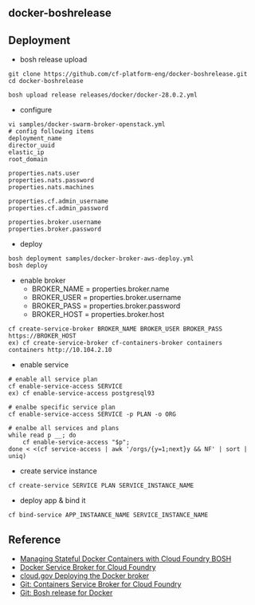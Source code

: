 ## docker-boshrelease

## Deployment
- bosh release upload
```
git clone https://github.com/cf-platform-eng/docker-boshrelease.git
cd docker-boshrelease

bosh upload release releases/docker/docker-28.0.2.yml
```
- configure
```
vi samples/docker-swarm-broker-openstack.yml
# config following items
deployment_name
director_uuid
elastic_ip
root_domain

properties.nats.user
properties.nats.password
properties.nats.machines

properties.cf.admin_username
properties.cf.admin_password

properties.broker.username
properties.broker.password
```
- deploy
```
bosh deployment samples/docker-broker-aws-deploy.yml
bosh deploy
```
- enable broker
  - BROKER_NAME = properties.broker.name
  - BROKER_USER = properties.broker.username
  - BROKER_PASS = properties.broker.password
  - BROKER_HOST = properties.broker.host
```
cf create-service-broker BROKER_NAME BROKER_USER BROKER_PASS https://BROKER_HOST
ex) cf create-service-broker cf-containers-broker containers containers http://10.104.2.10
```
- enable service
```
# enable all service plan
cf enable-service-access SERVICE
ex) cf enable-service-access postgresql93

# enalbe specific service plan
cf enable-service-access SERVICE -p PLAN -o ORG

# enalbe all services and plans
while read p __; do
    cf enable-service-access "$p";
done < <(cf service-access | awk '/orgs/{y=1;next}y && NF' | sort | uniq)
```
- create service instance
```
cf create-service SERVICE PLAN SERVICE_INSTANCE_NAME
```
- deploy app & bind it
```
cf bind-service APP_INSTAANCE_NAME SERVICE_INSTANCE_NAME
```


## Reference
- [Managing Stateful Docker Containers with Cloud Foundry BOSH](https://blog.pivotal.io/pivotal-cloud-foundry/products/managing-stateful-docker-containers-with-cloud-foundry-bosh)
- [Docker Service Broker for Cloud Foundry](https://blog.pivotal.io/pivotal-cloud-foundry/products/docker-service-broker-for-cloud-foundry)
- [cloud.gov Deploying the Docker broker](https://cloud.gov/docs/ops/deploying-the-docker-broker/)
- [Git: Containers Service Broker for Cloud Foundry](https://github.com/cloudfoundry-community/cf-containers-broker)
- [Git: Bosh release for Docker](https://github.com/cloudfoundry-community/docker-boshrelease)
